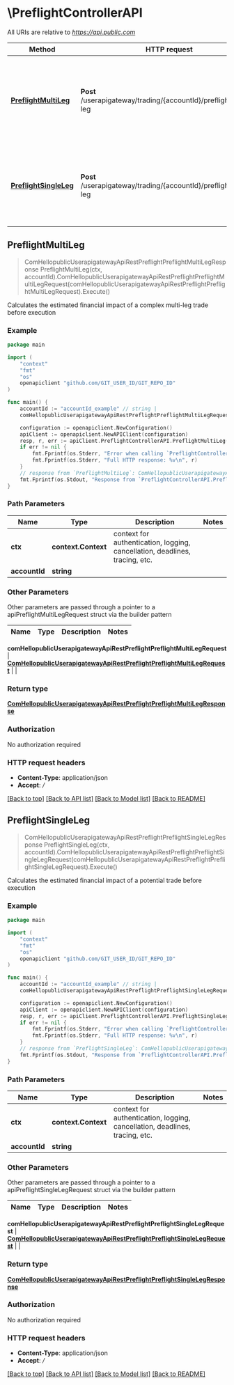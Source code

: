 # \PreflightControllerAPI

All URIs are relative to *https://api.public.com*

Method | HTTP request | Description
------------- | ------------- | -------------
[**PreflightMultiLeg**](PreflightControllerAPI.md#PreflightMultiLeg) | **Post** /userapigateway/trading/{accountId}/preflight/multi-leg | Calculates the estimated financial impact of a complex multi-leg trade before execution
[**PreflightSingleLeg**](PreflightControllerAPI.md#PreflightSingleLeg) | **Post** /userapigateway/trading/{accountId}/preflight/single-leg | Calculates the estimated financial impact of a potential trade before execution



## PreflightMultiLeg

> ComHellopublicUserapigatewayApiRestPreflightPreflightMultiLegResponse PreflightMultiLeg(ctx, accountId).ComHellopublicUserapigatewayApiRestPreflightPreflightMultiLegRequest(comHellopublicUserapigatewayApiRestPreflightPreflightMultiLegRequest).Execute()

Calculates the estimated financial impact of a complex multi-leg trade before execution



### Example

```go
package main

import (
	"context"
	"fmt"
	"os"
	openapiclient "github.com/GIT_USER_ID/GIT_REPO_ID"
)

func main() {
	accountId := "accountId_example" // string | 
	comHellopublicUserapigatewayApiRestPreflightPreflightMultiLegRequest := *openapiclient.NewComHellopublicUserapigatewayApiRestPreflightPreflightMultiLegRequest("OrderType_example", *openapiclient.NewComHellopublicUserapigatewayApiRestOrderOrderExpiration("TimeInForce_example"), "LimitPrice_example", []openapiclient.ComHellopublicUserapigatewayApiRestOrderGatewayOrderLeg{*openapiclient.NewComHellopublicUserapigatewayApiRestOrderGatewayOrderLeg(*openapiclient.NewComHellopublicUserapigatewayApiRestOrderGatewayLegInstrument("Symbol_example", "Type_example"), "Side_example")}) // ComHellopublicUserapigatewayApiRestPreflightPreflightMultiLegRequest | 

	configuration := openapiclient.NewConfiguration()
	apiClient := openapiclient.NewAPIClient(configuration)
	resp, r, err := apiClient.PreflightControllerAPI.PreflightMultiLeg(context.Background(), accountId).ComHellopublicUserapigatewayApiRestPreflightPreflightMultiLegRequest(comHellopublicUserapigatewayApiRestPreflightPreflightMultiLegRequest).Execute()
	if err != nil {
		fmt.Fprintf(os.Stderr, "Error when calling `PreflightControllerAPI.PreflightMultiLeg``: %v\n", err)
		fmt.Fprintf(os.Stderr, "Full HTTP response: %v\n", r)
	}
	// response from `PreflightMultiLeg`: ComHellopublicUserapigatewayApiRestPreflightPreflightMultiLegResponse
	fmt.Fprintf(os.Stdout, "Response from `PreflightControllerAPI.PreflightMultiLeg`: %v\n", resp)
}
```

### Path Parameters


Name | Type | Description  | Notes
------------- | ------------- | ------------- | -------------
**ctx** | **context.Context** | context for authentication, logging, cancellation, deadlines, tracing, etc.
**accountId** | **string** |  | 

### Other Parameters

Other parameters are passed through a pointer to a apiPreflightMultiLegRequest struct via the builder pattern


Name | Type | Description  | Notes
------------- | ------------- | ------------- | -------------

 **comHellopublicUserapigatewayApiRestPreflightPreflightMultiLegRequest** | [**ComHellopublicUserapigatewayApiRestPreflightPreflightMultiLegRequest**](ComHellopublicUserapigatewayApiRestPreflightPreflightMultiLegRequest.md) |  | 

### Return type

[**ComHellopublicUserapigatewayApiRestPreflightPreflightMultiLegResponse**](ComHellopublicUserapigatewayApiRestPreflightPreflightMultiLegResponse.md)

### Authorization

No authorization required

### HTTP request headers

- **Content-Type**: application/json
- **Accept**: */*

[[Back to top]](#) [[Back to API list]](../README.md#documentation-for-api-endpoints)
[[Back to Model list]](../README.md#documentation-for-models)
[[Back to README]](../README.md)


## PreflightSingleLeg

> ComHellopublicUserapigatewayApiRestPreflightPreflightSingleLegResponse PreflightSingleLeg(ctx, accountId).ComHellopublicUserapigatewayApiRestPreflightPreflightSingleLegRequest(comHellopublicUserapigatewayApiRestPreflightPreflightSingleLegRequest).Execute()

Calculates the estimated financial impact of a potential trade before execution



### Example

```go
package main

import (
	"context"
	"fmt"
	"os"
	openapiclient "github.com/GIT_USER_ID/GIT_REPO_ID"
)

func main() {
	accountId := "accountId_example" // string | 
	comHellopublicUserapigatewayApiRestPreflightPreflightSingleLegRequest := *openapiclient.NewComHellopublicUserapigatewayApiRestPreflightPreflightSingleLegRequest(*openapiclient.NewComHellopublicUserapigatewayApiRestOrderGatewayOrderInstrument("Symbol_example", "Type_example"), "OrderSide_example", "OrderType_example", *openapiclient.NewComHellopublicUserapigatewayApiRestOrderOrderExpiration("TimeInForce_example")) // ComHellopublicUserapigatewayApiRestPreflightPreflightSingleLegRequest | 

	configuration := openapiclient.NewConfiguration()
	apiClient := openapiclient.NewAPIClient(configuration)
	resp, r, err := apiClient.PreflightControllerAPI.PreflightSingleLeg(context.Background(), accountId).ComHellopublicUserapigatewayApiRestPreflightPreflightSingleLegRequest(comHellopublicUserapigatewayApiRestPreflightPreflightSingleLegRequest).Execute()
	if err != nil {
		fmt.Fprintf(os.Stderr, "Error when calling `PreflightControllerAPI.PreflightSingleLeg``: %v\n", err)
		fmt.Fprintf(os.Stderr, "Full HTTP response: %v\n", r)
	}
	// response from `PreflightSingleLeg`: ComHellopublicUserapigatewayApiRestPreflightPreflightSingleLegResponse
	fmt.Fprintf(os.Stdout, "Response from `PreflightControllerAPI.PreflightSingleLeg`: %v\n", resp)
}
```

### Path Parameters


Name | Type | Description  | Notes
------------- | ------------- | ------------- | -------------
**ctx** | **context.Context** | context for authentication, logging, cancellation, deadlines, tracing, etc.
**accountId** | **string** |  | 

### Other Parameters

Other parameters are passed through a pointer to a apiPreflightSingleLegRequest struct via the builder pattern


Name | Type | Description  | Notes
------------- | ------------- | ------------- | -------------

 **comHellopublicUserapigatewayApiRestPreflightPreflightSingleLegRequest** | [**ComHellopublicUserapigatewayApiRestPreflightPreflightSingleLegRequest**](ComHellopublicUserapigatewayApiRestPreflightPreflightSingleLegRequest.md) |  | 

### Return type

[**ComHellopublicUserapigatewayApiRestPreflightPreflightSingleLegResponse**](ComHellopublicUserapigatewayApiRestPreflightPreflightSingleLegResponse.md)

### Authorization

No authorization required

### HTTP request headers

- **Content-Type**: application/json
- **Accept**: */*

[[Back to top]](#) [[Back to API list]](../README.md#documentation-for-api-endpoints)
[[Back to Model list]](../README.md#documentation-for-models)
[[Back to README]](../README.md)

